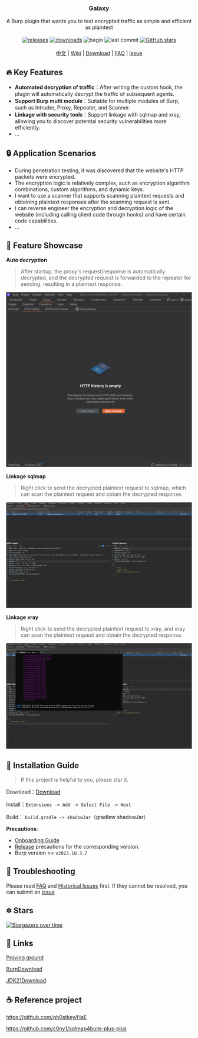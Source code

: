 <h3 align="center">Galaxy</h3>
<p align="center">
A Burp plugin that wants you to test encrypted traffic as simple and efficient as plaintext
<br>
<br>
<a href="https://github.com/outlaws-bai/Galaxy/releases"><img alt="releases" src="https://img.shields.io/github/release/outlaws-bai/Galaxy"/></a>
<a href="https://github.com/outlaws-bai/Galaxy/releases"><img alt="downloads" src="https://img.shields.io/github/downloads/outlaws-bai/Galaxy/total?color=orange"/></a>
<img alt="begin" src="https://img.shields.io/badge/begin-202406-green"/>
<img alt="last commit" src="https://img.shields.io/github/last-commit/outlaws-bai/Galaxy"/>
<a href="https://github.com/outlaws-bai/Galaxy/stargazers"><img alt="GitHub stars" src="https://img.shields.io/github/stars/outlaws-bai/Galaxy"/></a>
<br>
<br>
<a href="https://github.com/outlaws-bai/Galaxy">中文</a> |
<a href="https://github.com/outlaws-bai/Galaxy/wiki/Home%E2%80%90EN">Wiki</a> | 
<a href="https://github.com/outlaws-bai/Galaxy/releases">Download</a> | 
<a href="https://github.com/outlaws-bai/Galaxy/wiki/FAQ%E2%80%90EN">FAQ</a> | 
<a href="https://github.com/outlaws-bai/Galaxy/issues">Issue</a>
</p>

## 🔥 Key Features

- **Automated decryption of traffic**：After writing the custom hook, the plugin will automatically decrypt the traffic of subsequent agents.
- **Support Burp multi module**：Suitable for multiple modules of Burp, such as Intruder, Proxy, Repeater, and Scanner.
- **Linkage with security tools**：Support linkage with sqlmap and xray, allowing you to discover potential security vulnerabilities more efficiently.
- ...

## 🔒 Application Scenarios

- During penetration testing, it was discovered that the website's HTTP packets were encrypted.
- The encryption logic is relatively complex, such as encryption algorithm combinations, custom algorithms, and dynamic keys.
- I want to use a scanner that supports scanning plaintext requests and obtaining plaintext responses after the scanning request is sent.
- I can reverse engineer the encryption and decryption logic of the website (including calling client code through hooks) and have certain code capabilities.
- ...

## 🎥 Feature Showcase

**Auto decryption**

> After startup, the proxy's request/response is automatically decrypted, and the decrypted request is forwarded to the repeater for sending, resulting in a plaintext response.

![hook](https://raw.githubusercontent.com/outlaws-bai/picture/main/img/hook.gif)

**Linkage sqlmap**

> Right click to send the decrypted plaintext request to sqlmap, which can scan the plaintext request and obtain the decrypted response.

![linkage-sqlmap](https://raw.githubusercontent.com/outlaws-bai/picture/main/img/linkage-sqlmap.gif)

**Linkage xray**

> Right click to send the decrypted plaintext request to xray, and xray can scan the plaintext request and obtain the decrypted response.

![linkage-xray](https://raw.githubusercontent.com/outlaws-bai/picture/main/img/linkage-xray.gif)

## 🚀 Installation Guide

> If this project is helpful to you, please star it.

Download：[Download](https://github.com/outlaws-bai/Galaxy/releases)

Install：`Extensions -> Add -> Select File -> Next`

Build： `build.gradle -> shadowJar`（gradlew shadowJar）

**Precautions**:

- [Onboarding Guide](https://github.com/outlaws-bai/Galaxy/wiki/Home%E2%80%90EN)
- [Release](https://github.com/outlaws-bai/Galaxy/releases) precautions for the corresponding version.
- Burp version >= `v2023.10.3.7`

## 🐛 Troubleshooting

Please read [FAQ](https://github.com/outlaws-bai/Galaxy/wiki/FAQ) and [Historical Issues](https://github.com/outlaws-bai/Galaxy/issues?q=is%3Aissue) first. If they cannot be resolved, you can submit an [issue](https://github.com/outlaws-bai/Galaxy/issues)

## 🔯 Stars

[![Stargazers over time](https://starchart.cc/outlaws-bai/Galaxy.svg?variant=adaptive)](https://starchart.cc/outlaws-bai/Galaxy)

## 🔗 Links

[Proving ground](https://github.com/outlaws-bai/GalaxyDemo)

[BurpDownload](https://portswigger.net/burp/releases#professional)

[JDK21Download](https://docs.aws.amazon.com/corretto/latest/corretto-21-ug/downloads-list.html)

## ☕ Reference project

https://github.com/gh0stkey/HaE

https://github.com/c0ny1/sqlmap4burp-plus-plus
